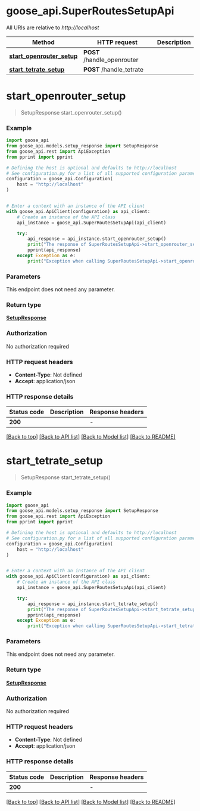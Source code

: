 # goose_api.SuperRoutesSetupApi

All URIs are relative to *http://localhost*

Method | HTTP request | Description
------------- | ------------- | -------------
[**start_openrouter_setup**](SuperRoutesSetupApi.md#start_openrouter_setup) | **POST** /handle_openrouter | 
[**start_tetrate_setup**](SuperRoutesSetupApi.md#start_tetrate_setup) | **POST** /handle_tetrate | 


# **start_openrouter_setup**
> SetupResponse start_openrouter_setup()

### Example


```python
import goose_api
from goose_api.models.setup_response import SetupResponse
from goose_api.rest import ApiException
from pprint import pprint

# Defining the host is optional and defaults to http://localhost
# See configuration.py for a list of all supported configuration parameters.
configuration = goose_api.Configuration(
    host = "http://localhost"
)


# Enter a context with an instance of the API client
with goose_api.ApiClient(configuration) as api_client:
    # Create an instance of the API class
    api_instance = goose_api.SuperRoutesSetupApi(api_client)

    try:
        api_response = api_instance.start_openrouter_setup()
        print("The response of SuperRoutesSetupApi->start_openrouter_setup:\n")
        pprint(api_response)
    except Exception as e:
        print("Exception when calling SuperRoutesSetupApi->start_openrouter_setup: %s\n" % e)
```



### Parameters

This endpoint does not need any parameter.

### Return type

[**SetupResponse**](SetupResponse.md)

### Authorization

No authorization required

### HTTP request headers

 - **Content-Type**: Not defined
 - **Accept**: application/json

### HTTP response details

| Status code | Description | Response headers |
|-------------|-------------|------------------|
**200** |  |  -  |

[[Back to top]](#) [[Back to API list]](../README.md#documentation-for-api-endpoints) [[Back to Model list]](../README.md#documentation-for-models) [[Back to README]](../README.md)

# **start_tetrate_setup**
> SetupResponse start_tetrate_setup()

### Example


```python
import goose_api
from goose_api.models.setup_response import SetupResponse
from goose_api.rest import ApiException
from pprint import pprint

# Defining the host is optional and defaults to http://localhost
# See configuration.py for a list of all supported configuration parameters.
configuration = goose_api.Configuration(
    host = "http://localhost"
)


# Enter a context with an instance of the API client
with goose_api.ApiClient(configuration) as api_client:
    # Create an instance of the API class
    api_instance = goose_api.SuperRoutesSetupApi(api_client)

    try:
        api_response = api_instance.start_tetrate_setup()
        print("The response of SuperRoutesSetupApi->start_tetrate_setup:\n")
        pprint(api_response)
    except Exception as e:
        print("Exception when calling SuperRoutesSetupApi->start_tetrate_setup: %s\n" % e)
```



### Parameters

This endpoint does not need any parameter.

### Return type

[**SetupResponse**](SetupResponse.md)

### Authorization

No authorization required

### HTTP request headers

 - **Content-Type**: Not defined
 - **Accept**: application/json

### HTTP response details

| Status code | Description | Response headers |
|-------------|-------------|------------------|
**200** |  |  -  |

[[Back to top]](#) [[Back to API list]](../README.md#documentation-for-api-endpoints) [[Back to Model list]](../README.md#documentation-for-models) [[Back to README]](../README.md)

